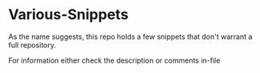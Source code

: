 # Various-Snippets

As the name suggests, this repo holds a few snippets that don't warrant a full repository.

For information either check the description or comments in-file
